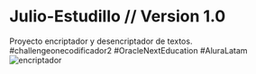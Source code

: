 # Julio-Estudillo // Version 1.0
Proyecto encriptador y desencriptador de textos.
#challengeonecodificador2
#OracleNextEducation
#AluraLatam
![encriptador](https://user-images.githubusercontent.com/83682265/169385161-22d2bbc9-b4ca-410f-b017-df2ca4c47ac0.png)
